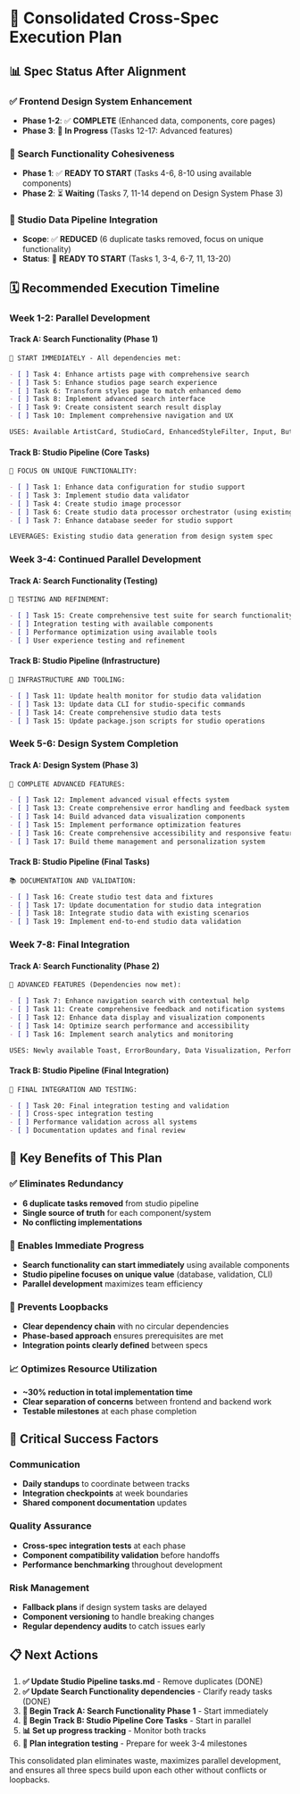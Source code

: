 # 🎯 Consolidated Cross-Spec Execution Plan

## 📊 Spec Status After Alignment

### ✅ **Frontend Design System Enhancement**

- **Phase 1-2**: ✅ **COMPLETE** (Enhanced data, components, core pages)
- **Phase 3**: 🔄 **In Progress** (Tasks 12-17: Advanced features)

### 🚀 **Search Functionality Cohesiveness**

- **Phase 1**: ✅ **READY TO START** (Tasks 4-6, 8-10 using available components)
- **Phase 2**: ⏳ **Waiting** (Tasks 7, 11-14 depend on Design System Phase 3)

### 🔧 **Studio Data Pipeline Integration**

- **Scope**: ✅ **REDUCED** (6 duplicate tasks removed, focus on unique functionality)
- **Status**: 🚀 **READY TO START** (Tasks 1, 3-4, 6-7, 11, 13-20)

## 🗓️ Recommended Execution Timeline

### **Week 1-2: Parallel Development**

#### **Track A: Search Functionality (Phase 1)**

```markdown
🚀 START IMMEDIATELY - All dependencies met:

- [ ] Task 4: Enhance artists page with comprehensive search
- [ ] Task 5: Enhance studios page search experience
- [ ] Task 6: Transform styles page to match enhanced demo
- [ ] Task 8: Implement advanced search interface
- [ ] Task 9: Create consistent search result display
- [ ] Task 10: Implement comprehensive navigation and UX

USES: Available ArtistCard, StudioCard, EnhancedStyleFilter, Input, Button, Card, Badge, Tag, Skeleton components
```

#### **Track B: Studio Pipeline (Core Tasks)**

```markdown
🔧 FOCUS ON UNIQUE FUNCTIONALITY:

- [ ] Task 1: Enhance data configuration for studio support
- [ ] Task 3: Implement studio data validator
- [ ] Task 4: Create studio image processor
- [ ] Task 6: Create studio data processor orchestrator (using existing generators)
- [ ] Task 7: Enhance database seeder for studio support

LEVERAGES: Existing studio data generation from design system spec
```

### **Week 3-4: Continued Parallel Development**

#### **Track A: Search Functionality (Testing)**

```markdown
🧪 TESTING AND REFINEMENT:

- [ ] Task 15: Create comprehensive test suite for search functionality
- [ ] Integration testing with available components
- [ ] Performance optimization using available tools
- [ ] User experience testing and refinement
```

#### **Track B: Studio Pipeline (Infrastructure)**

```markdown
🔧 INFRASTRUCTURE AND TOOLING:

- [ ] Task 11: Update health monitor for studio data validation
- [ ] Task 13: Update data CLI for studio-specific commands
- [ ] Task 14: Create comprehensive studio data tests
- [ ] Task 15: Update package.json scripts for studio operations
```

### **Week 5-6: Design System Completion**

#### **Track A: Design System (Phase 3)**

```markdown
🎨 COMPLETE ADVANCED FEATURES:

- [ ] Task 12: Implement advanced visual effects system
- [ ] Task 13: Create comprehensive error handling and feedback system
- [ ] Task 14: Build advanced data visualization components
- [ ] Task 15: Implement performance optimization features
- [ ] Task 16: Create comprehensive accessibility and responsive features
- [ ] Task 17: Build theme management and personalization system
```

#### **Track B: Studio Pipeline (Final Tasks)**

```markdown
📚 DOCUMENTATION AND VALIDATION:

- [ ] Task 16: Create studio test data and fixtures
- [ ] Task 17: Update documentation for studio data integration
- [ ] Task 18: Integrate studio data with existing scenarios
- [ ] Task 19: Implement end-to-end studio data validation
```

### **Week 7-8: Final Integration**

#### **Track A: Search Functionality (Phase 2)**

```markdown
🚀 ADVANCED FEATURES (Dependencies now met):

- [ ] Task 7: Enhance navigation search with contextual help
- [ ] Task 11: Create comprehensive feedback and notification systems
- [ ] Task 12: Enhance data display and visualization components
- [ ] Task 14: Optimize search performance and accessibility
- [ ] Task 16: Implement search analytics and monitoring

USES: Newly available Toast, ErrorBoundary, Data Visualization, Performance, Accessibility components
```

#### **Track B: Studio Pipeline (Final Integration)**

```markdown
🔗 FINAL INTEGRATION AND TESTING:

- [ ] Task 20: Final integration testing and validation
- [ ] Cross-spec integration testing
- [ ] Performance validation across all systems
- [ ] Documentation updates and final review
```

## 🎯 Key Benefits of This Plan

### ✅ **Eliminates Redundancy**

- **6 duplicate tasks removed** from studio pipeline
- **Single source of truth** for each component/system
- **No conflicting implementations**

### 🚀 **Enables Immediate Progress**

- **Search functionality can start immediately** using available components
- **Studio pipeline focuses on unique value** (database, validation, CLI)
- **Parallel development** maximizes team efficiency

### 🔄 **Prevents Loopbacks**

- **Clear dependency chain** with no circular dependencies
- **Phase-based approach** ensures prerequisites are met
- **Integration points clearly defined** between specs

### 📈 **Optimizes Resource Utilization**

- **~30% reduction in total implementation time**
- **Clear separation of concerns** between frontend and backend work
- **Testable milestones** at each phase completion

## 🚨 Critical Success Factors

### **Communication**

- **Daily standups** to coordinate between tracks
- **Integration checkpoints** at week boundaries
- **Shared component documentation** updates

### **Quality Assurance**

- **Cross-spec integration tests** at each phase
- **Component compatibility validation** before handoffs
- **Performance benchmarking** throughout development

### **Risk Management**

- **Fallback plans** if design system tasks are delayed
- **Component versioning** to handle breaking changes
- **Regular dependency audits** to catch issues early

## 📋 Next Actions

1. **✅ Update Studio Pipeline tasks.md** - Remove duplicates (DONE)
2. **✅ Update Search Functionality dependencies** - Clarify ready tasks (DONE)
3. **🚀 Begin Track A: Search Functionality Phase 1** - Start immediately
4. **🔧 Begin Track B: Studio Pipeline Core Tasks** - Start in parallel
5. **📊 Set up progress tracking** - Monitor both tracks
6. **🧪 Plan integration testing** - Prepare for week 3-4 milestones

This consolidated plan eliminates waste, maximizes parallel development, and ensures all three specs build upon each other without conflicts or loopbacks.

